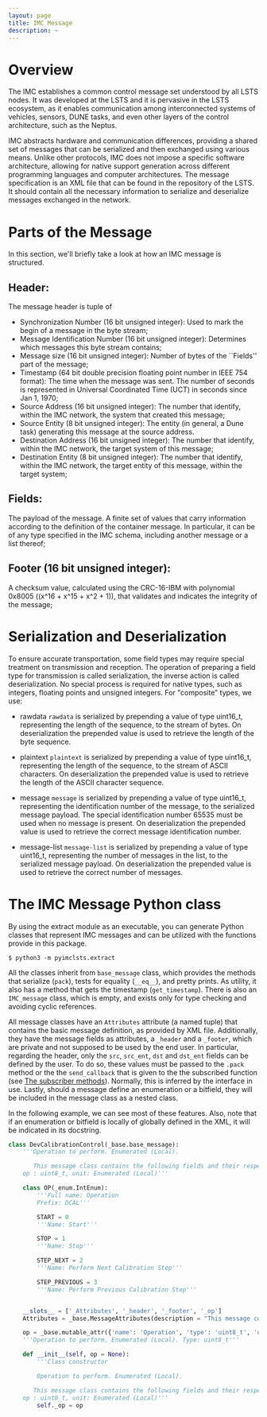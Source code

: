```yaml
---
layout: page
title: IMC Message
description: ~
---
```

# Overview
The IMC establishes a common control message set understood by all LSTS nodes. It was developed at the LSTS and it is pervasive in the LSTS ecosystem, as it enables communication among interconnected systems of vehicles, sensors, DUNE tasks, and even other layers of the control architecture, such as the Neptus. 

IMC abstracts hardware and communication differences, providing a shared set of messages that can be serialized and then exchanged using various means. Unlike other protocols, IMC does not impose a specific software architecture, allowing for native support generation across different programming languages and computer architectures. The message specification is an XML file that can be found in the repository of the LSTS. It should contain all the necessary information to serialize and deserialize messages exchanged in the network.

# Parts of the Message

In this section, we'll briefly take a look at how an IMC message is structured.

## Header:

The message header is tuple of
* Synchronization Number (16 bit unsigned integer): Used to mark the begin of a message in the byte stream;
* Message Identification Number (16 bit unsigned integer): Determines which messages this byte stream contains;
* Message size (16 bit unsigned integer): Number of bytes of the ``Fields'' part of the message;
* Timestamp (64 bit double precision floating point number in IEEE 754 format): The time when the message was sent. The number of seconds is represented in Universal Coordinated Time (UCT) in seconds since Jan 1, 1970;
* Source Address (16 bit unsigned integer): The number that identify, within the IMC network, the system that created this message;
* Source Entity (8 bit unsigned integer): The entity (in general, a Dune task) generating this message at the source address.
* Destination Address (16 bit unsigned integer): The number that identify, within the IMC network, the target system of this message;
* Destination Entity (8 bit unsigned integer): The number that identify, within the IMC network, the target entity of this message, within the target system;

## Fields:

The payload of the message. A finite set of values that carry information according to the definition of the container message. In particular, it can be of any type specified in the IMC schema, including another message or a list thereof;

## Footer (16 bit unsigned integer):

A checksum value, calculated using the CRC-16-IBM with polynomial 0x8005 \((x^16 + x^15 + x^2 + 1)\), that validates and indicates the integrity of the message;

# Serialization and Deserialization

To ensure accurate transportation, some field types may require special treatment on transmission and reception. The operation of preparing a field type for transmission is called serialization, the inverse action is called deserialization. No special process is required for native types, such as integers, floating points and unsigned integers. For "composite" types, we use:

* rawdata
`rawdata` is serialized by prepending a value of type uint16_t, representing the length of the sequence, to the stream of bytes. On deserialization the prepended value is used to retrieve the length of the byte sequence.

* plaintext
`plaintext` is serialized by prepending a value of type uint16_t, representing the length of the sequence, to the stream of ASCII characters. On deserialization the prepended value is used to retrieve the length of the ASCII character sequence.

* message
`message` is serialized by prepending a value of type uint16_t, representing the identification number of the message, to the serialized message payload. The special identification number 65535 must be used when no message is present. On deserialization the prepended value is used to retrieve the correct message identification number.

* message-list
`message-list` is serialized by prepending a value of type uint16_t, representing the number of messages in the list, to the serialized message payload. On deserialization the prepended value is used to retrieve the correct number of messages.

# The IMC Message Python class

By using the extract module as an executable, you can generate Python classes that represent IMC messages and can be utilized with the functions provide in this package.

```shell
$ python3 -m pyimclsts.extract
```

All the classes inherit from `base_message` class, which provides the methods that serialize (`pack`), tests for equality (`__eq__`), and pretty prints. As utility, it also has a method that gets the timestamp (`get_timestamp`). There is also an `IMC_message` class, which is empty, and exists only for type checking and avoiding cyclic references.

All message classes have an `Attributes` attribute (a named tuple) that contains the basic message definition, as provided by XML file. Additionally, they have the message fields as attributes, a `_header` and a `_footer`, which are private and not supposed to be used by the end user. In particular, regarding the header, only the `src`, `src_ent`, `dst` and `dst_ent` fields can be defined by the user. To do so, these values must be passed to the `.pack` method or the the `send_callback` that is given to the the subscribed function (see [The subscriber methods](ForUsers.html#the-subscriber-methods)). Normally, this is inferred by the interface in use. Lastly, should a message define an enumeration or a bitfield, they will be included in the message class as a nested class.

In the following example, we can see most of these features. Also, note that if an enumeration or bitfield is locally of globally defined in the XML, it will be indicated in its docstring.

```python
class DevCalibrationControl(_base.base_message):
    '''Operation to perform. Enumerated (Local).

       This message class contains the following fields and their respective types:
    op : uint8_t, unit: Enumerated (Local)'''

    class OP(_enum.IntEnum):
        '''Full name: Operation
        Prefix: DCAL'''

        START = 0
        '''Name: Start'''

        STOP = 1
        '''Name: Stop'''

        STEP_NEXT = 2
        '''Name: Perform Next Calibration Step'''

        STEP_PREVIOUS = 3
        '''Name: Perform Previous Calibration Step'''


    __slots__ = ['_Attributes', '_header', '_footer', '_op']
    Attributes = _base.MessageAttributes(description = "This message controls the calibration procedure of a given device. The destination device is selected using the destination entity identification number.", source = "vehicle,ccu", abbrev = "DevCalibrationControl", name = "Device Calibration Control", flags = None, usedby = None, stable = None, fields = ('op',), category = "Core", id = 12)

    op = _base.mutable_attr({'name': 'Operation', 'type': 'uint8_t', 'unit': 'Enumerated', 'prefix': 'DCAL'}, "Operation to perform. Enumerated (Local).")
    '''Operation to perform. Enumerated (Local). Type: uint8_t'''

    def __init__(self, op = None):
        '''Class constructor

        Operation to perform. Enumerated (Local).

       This message class contains the following fields and their respective types:
    op : uint8_t, unit: Enumerated (Local)'''
        self._op = op
```